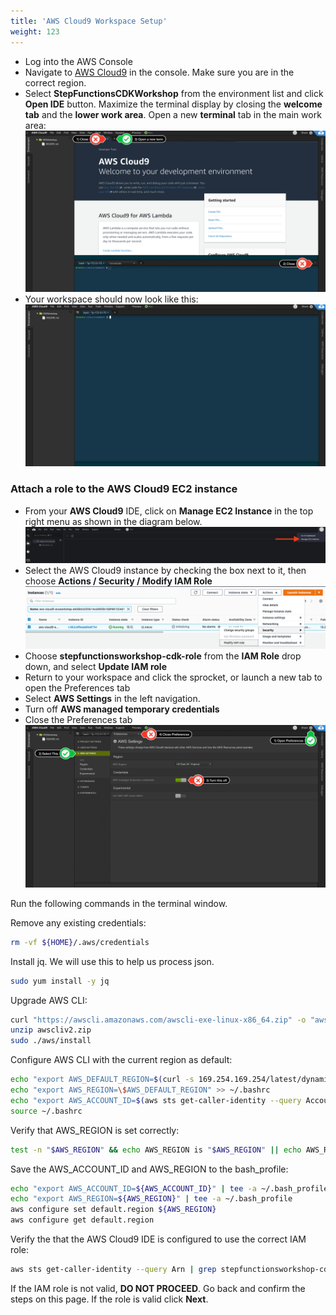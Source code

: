 ```yaml
---
title: 'AWS Cloud9 Workspace Setup'
weight: 123
---
```


- Log into the AWS Console
- Navigate to [AWS Cloud9](https://console.aws.amazon.com/cloud9/home) in the console. Make sure you are in the correct region.
- Select **StepFunctionsCDKWorkshop** from the environment list and click **Open IDE** button. Maximize the terminal display by closing the **welcome tab** and the **lower work area**. Open a new **terminal** tab in the main work area:
  ![AWS Cloud9 Before](/static/img/setup/c9before.png)
- Your workspace should now look like this:
  ![AWS Cloud9 After](/static/img/setup/c9after.png)

### Attach a role to the AWS Cloud9 EC2 instance

- From your **AWS Cloud9** IDE, click on **Manage EC2 Instance** in the top right menu as shown in the diagram below.
  ![AWS Cloud9 manage](/static/img/setup/c9manageinstance.png)
- Select the AWS Cloud9 instance by checking the box next to it, then choose **Actions / Security / Modify IAM Role**
  ![AWS Cloud9 instance role](/static/img/setup/c9instancerole.png)
- Choose **stepfunctionsworkshop-cdk-role** from the **IAM Role** drop down, and select **Update IAM role**
- Return to your workspace and click the sprocket, or launch a new tab to open the Preferences tab
- Select **AWS Settings** in the left navigation.
- Turn off **AWS managed temporary credentials**
- Close the Preferences tab
  ![AWS Cloud9 aws settings](/static/img/setup/c9disableiam.png)

Run the following commands in the terminal window.

Remove any existing credentials:

```bash
rm -vf ${HOME}/.aws/credentials
```

Install jq. We will use this to help us process json.

```bash
sudo yum install -y jq
```

Upgrade AWS CLI:

```bash
curl "https://awscli.amazonaws.com/awscli-exe-linux-x86_64.zip" -o "awscliv2.zip"
unzip awscliv2.zip
sudo ./aws/install
```

Configure AWS CLI with the current region as default:

```bash
echo "export AWS_DEFAULT_REGION=$(curl -s 169.254.169.254/latest/dynamic/instance-identity/document | jq -r .region)" >> ~/.bashrc
echo "export AWS_REGION=\$AWS_DEFAULT_REGION" >> ~/.bashrc
echo "export AWS_ACCOUNT_ID=$(aws sts get-caller-identity --query Account --output text)" >> ~/.bashrc
source ~/.bashrc
```

Verify that AWS_REGION is set correctly:

```bash
test -n "$AWS_REGION" && echo AWS_REGION is "$AWS_REGION" || echo AWS_REGION is not set
```

Save the AWS_ACCOUNT_ID and AWS_REGION to the bash_profile:

```bash
echo "export AWS_ACCOUNT_ID=${AWS_ACCOUNT_ID}" | tee -a ~/.bash_profile
echo "export AWS_REGION=${AWS_REGION}" | tee -a ~/.bash_profile
aws configure set default.region ${AWS_REGION}
aws configure get default.region
```

Verify the that the AWS Cloud9 IDE is configured to use the correct IAM role:

```bash
aws sts get-caller-identity --query Arn | grep stepfunctionsworkshop-cdk-role -q && echo "IAM role valid" || echo "IAM role NOT valid"
```

If the IAM role is not valid, **DO NOT PROCEED**. Go back and confirm the steps on this page. If the role is valid click **Next**.
